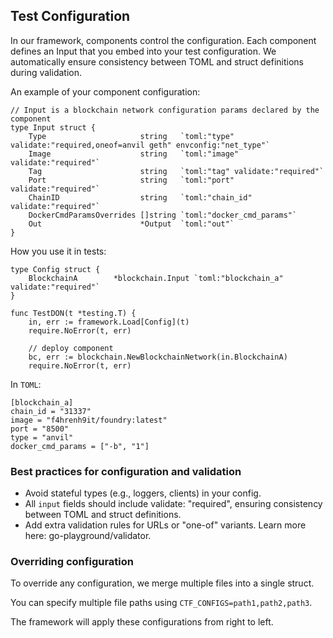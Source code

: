 ## Test Configuration

In our framework, components control the configuration. Each component defines an Input that you embed into your test configuration. We automatically ensure consistency between TOML and struct definitions during validation.

An example of your component configuration:
```
// Input is a blockchain network configuration params declared by the component
type Input struct {
	Type                     string   `toml:"type" validate:"required,oneof=anvil geth" envconfig:"net_type"`
	Image                    string   `toml:"image" validate:"required"`
	Tag                      string   `toml:"tag" validate:"required"`
	Port                     string   `toml:"port" validate:"required"`
	ChainID                  string   `toml:"chain_id" validate:"required"`
	DockerCmdParamsOverrides []string `toml:"docker_cmd_params"`
	Out                      *Output  `toml:"out"`
}
```

How you use it in tests:
```
type Config struct {
	BlockchainA        *blockchain.Input `toml:"blockchain_a" validate:"required"`
}

func TestDON(t *testing.T) {
	in, err := framework.Load[Config](t)
	require.NoError(t, err)

	// deploy component
	bc, err := blockchain.NewBlockchainNetwork(in.BlockchainA)
	require.NoError(t, err)
```

In `TOML`:
```
[blockchain_a]
chain_id = "31337"
image = "f4hrenh9it/foundry:latest"
port = "8500"
type = "anvil"
docker_cmd_params = ["-b", "1"]
```

### Best practices for configuration and validation
- Avoid stateful types (e.g., loggers, clients) in your config.
- All `input` fields should include validate: "required", ensuring consistency between TOML and struct definitions.
- Add extra validation rules for URLs or "one-of" variants. Learn more here: go-playground/validator.

### Overriding configuration
To override any configuration, we merge multiple files into a single struct.

You can specify multiple file paths using `CTF_CONFIGS=path1,path2,path3`.

The framework will apply these configurations from right to left.